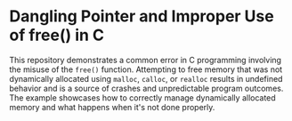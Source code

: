 # Dangling Pointer and Improper Use of free() in C

This repository demonstrates a common error in C programming involving the misuse of the `free()` function.  Attempting to free memory that was not dynamically allocated using `malloc`, `calloc`, or `realloc` results in undefined behavior and is a source of crashes and unpredictable program outcomes. The example showcases how to correctly manage dynamically allocated memory and what happens when it's not done properly. 